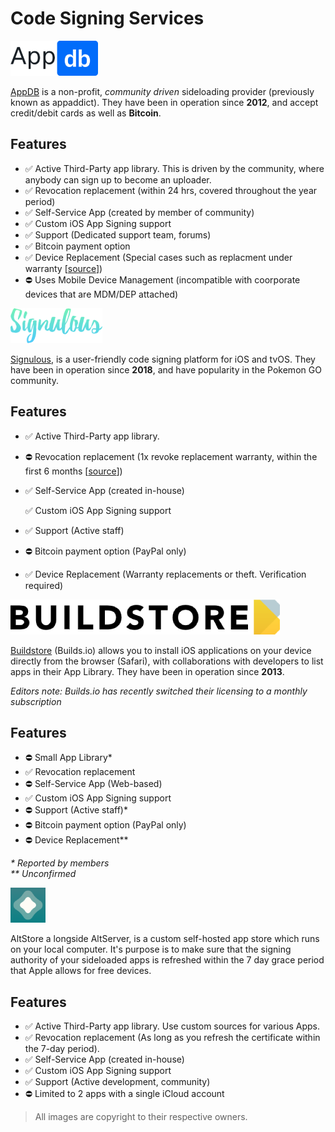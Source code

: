 # Code Signing Services

![\(&#x20AC;19.99/y with occasional discounts\)](../.gitbook/assets/appdb_logo-svg_56px.png)

[AppDB](https://appdb.to/) is a non-profit, _community driven_ sideloading provider \(previously known as appaddict\). They have been in operation since **2012**, and accept credit/debit cards as well as **Bitcoin**.

## **Features**

* ✅ Active Third-Party app library. This is driven by the community, where anybody can sign up to become an uploader. 
* ✅ Revocation replacement \(within 24 hrs, covered throughout the year period\)
* ✅ Self-Service App \(created by member of community\)
* ✅ Custom iOS App Signing support
* ✅ Support \(Dedicated support team, forums\) 
* ✅ Bitcoin payment option
* ✅ Device Replacement \(Special cases such as replacment under warranty \[[source](https://archive.vn/UgD1P)\]\)
* ⛔ Uses Mobile Device Management \(incompatible with coorporate devices that are MDM/DEP attached\)





![\($19.99/y\)](../.gitbook/assets/signulous_logo_56px.png)

[Signulous](https://www.signulous.com/), is a user-friendly code signing platform for iOS and tvOS. They have been in operation since **2018**, and have popularity in the Pokemon GO community. 

## **Features**

* ✅ Active Third-Party app library. 
* ⛔ Revocation replacement \(1x revoke replacement warranty, within the first 6 months \[[source](https://archive.vn/y5gOm)\]\)
* ✅ Self-Service App \(created in-house\)

  ✅ Custom iOS App Signing support

* ✅ Support \(Active staff\)
* ⛔ Bitcoin payment option \(PayPal only\)
* ✅ Device Replacement \(Warranty replacements or theft. Verification required\) 





![aka builds.io \($19.99 per month\)](../.gitbook/assets/buildstore-title-56px_black.png)

[Buildstore](https://builds.io/) \(Builds.io\) allows you to install iOS applications on your device directly from the browser \(Safari\), with collaborations with developers to list apps in their App Library. They have been in operation since **2013**. 

_Editors note: Builds.io has recently switched their licensing to a monthly subscription_

## **Features**

* ⛔ Small App Library\*
* ✅ Revocation replacement 
* ⛔ Self-Service App \(Web-based\)
* ✅ Custom iOS App Signing support
* ⛔ Support \(Active staff\)\* 
* ⛔ Bitcoin payment option \(PayPal only\)
* ⛔ Device Replacement\*\*

_\* Reported by members   
\*\* Unconfirmed_  





![AltStore \(Free\)](../.gitbook/assets/altstore56px.png)

AltStore a longside AltServer,  is a custom self-hosted app store which runs on your local computer. It's purpose is to make sure that the signing authority of your sideloaded apps is refreshed within the 7 day grace period that Apple allows for free devices. 

## **Features**

* ✅ Active Third-Party app library. Use custom sources for various Apps.
* ✅ Revocation replacement \(As long as you refresh the certificate within the 7-day period\). 
* ✅ Self-Service App \(created in-house\)
* ✅ Custom iOS App Signing support
* ✅ Support \(Active development, community\)
* ⛔ Limited to 2 apps with a single iCloud account 



> All images are copyright to their respective owners.

